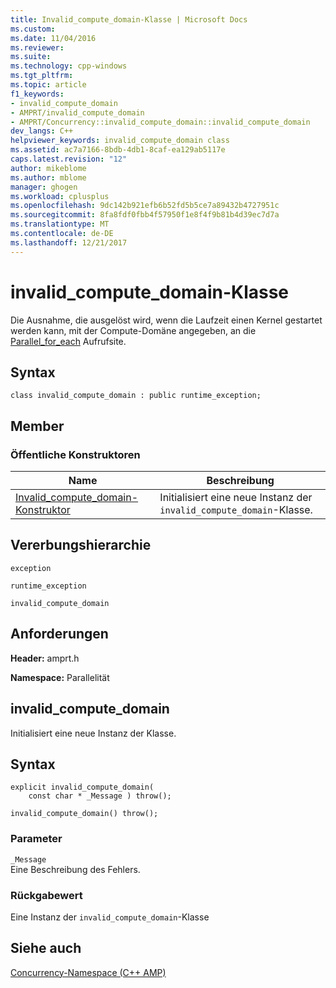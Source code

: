 ```yaml
---
title: Invalid_compute_domain-Klasse | Microsoft Docs
ms.custom: 
ms.date: 11/04/2016
ms.reviewer: 
ms.suite: 
ms.technology: cpp-windows
ms.tgt_pltfrm: 
ms.topic: article
f1_keywords:
- invalid_compute_domain
- AMPRT/invalid_compute_domain
- AMPRT/Concurrency::invalid_compute_domain::invalid_compute_domain
dev_langs: C++
helpviewer_keywords: invalid_compute_domain class
ms.assetid: ac7a7166-8bdb-4db1-8caf-ea129ab5117e
caps.latest.revision: "12"
author: mikeblome
ms.author: mblome
manager: ghogen
ms.workload: cplusplus
ms.openlocfilehash: 9dc142b921efb6b52fd5b5ce7a89432b4727951c
ms.sourcegitcommit: 8fa8fdf0fbb4f57950f1e8f4f9b81b4d39ec7d7a
ms.translationtype: MT
ms.contentlocale: de-DE
ms.lasthandoff: 12/21/2017
---
```

# <a name="invalidcomputedomain-class"></a>invalid_compute_domain-Klasse
Die Ausnahme, die ausgelöst wird, wenn die Laufzeit einen Kernel gestartet werden kann, mit der Compute-Domäne angegeben, an die [Parallel_for_each](concurrency-namespace-functions-amp.md#parallel_for_each) Aufrufsite.  

  
## <a name="syntax"></a>Syntax  
  
```  
class invalid_compute_domain : public runtime_exception;  
```  
  
## <a name="members"></a>Member  
  
### <a name="public-constructors"></a>Öffentliche Konstruktoren  
  
|Name|Beschreibung|  
|----------|-----------------|  
|[Invalid_compute_domain-Konstruktor](#ctor)|Initialisiert eine neue Instanz der `invalid_compute_domain`-Klasse.|  

  
## <a name="inheritance-hierarchy"></a>Vererbungshierarchie  
 `exception`  
  
 `runtime_exception`  
  
 `invalid_compute_domain`  
  
## <a name="requirements"></a>Anforderungen  
 **Header:** amprt.h  
  
 **Namespace:** Parallelität  

## <a name="ctor"></a>invalid_compute_domain 

Initialisiert eine neue Instanz der Klasse.  
  
## <a name="syntax"></a>Syntax  
  
```  
explicit invalid_compute_domain(  
    const char * _Message ) throw();  
  
invalid_compute_domain() throw();  
```  
  
### <a name="parameters"></a>Parameter  
 `_Message`  
 Eine Beschreibung des Fehlers.  
  
### <a name="return-value"></a>Rückgabewert  
 Eine Instanz der `invalid_compute_domain`-Klasse  
    
## <a name="see-also"></a>Siehe auch  
 [Concurrency-Namespace (C++ AMP)](concurrency-namespace-cpp-amp.md)
